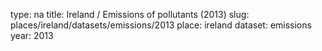 type: na
title: Ireland / Emissions of pollutants (2013)
slug: places/ireland/datasets/emissions/2013
place: ireland
dataset: emissions
year: 2013
